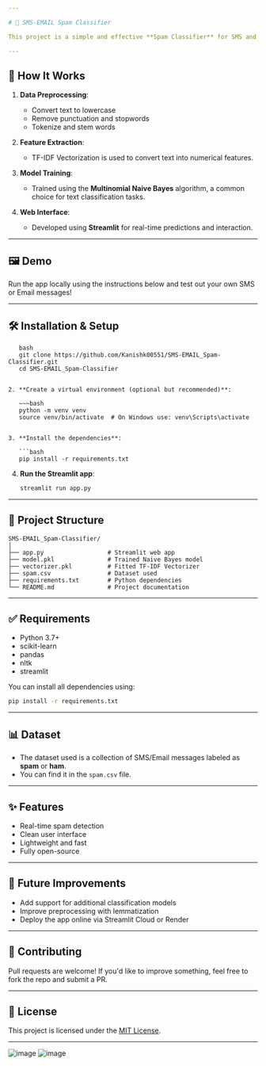 ```yaml
---

# 📩 SMS-EMAIL Spam Classifier

This project is a simple and effective **Spam Classifier** for SMS and Email messages using **Natural Language Processing (NLP)** and **Machine Learning (ML)**. It uses a Multinomial Naive Bayes model trained on preprocessed message data and provides predictions via a clean and responsive **Streamlit** web app.

---
```


## 🧠 How It Works

1. **Data Preprocessing**:
   - Convert text to lowercase
   - Remove punctuation and stopwords
   - Tokenize and stem words

2. **Feature Extraction**:
   - TF-IDF Vectorization is used to convert text into numerical features.

3. **Model Training**:
   - Trained using the **Multinomial Naive Bayes** algorithm, a common choice for text classification tasks.

4. **Web Interface**:
   - Developed using **Streamlit** for real-time predictions and interaction.

---

## 🖼️ Demo

Run the app locally using the instructions below and test out your own SMS or Email messages!

---

## 🛠️ Installation & Setup

```1. **Clone the repository**:
   bash
   git clone https://github.com/Kanishk00551/SMS-EMAIL_Spam-Classifier.git
   cd SMS-EMAIL_Spam-Classifier


2. **Create a virtual environment (optional but recommended)**:

   ~~~bash
   python -m venv venv
   source venv/bin/activate  # On Windows use: venv\Scripts\activate
 

3. **Install the dependencies**:

   ```bash
   pip install -r requirements.txt
   ```

4. **Run the Streamlit app**:

   ```bash
   streamlit run app.py
   ```

---

## 📁 Project Structure

```
SMS-EMAIL_Spam-Classifier/
│
├── app.py                  # Streamlit web app
├── model.pkl               # Trained Naive Bayes model
├── vectorizer.pkl          # Fitted TF-IDF Vectorizer
├── spam.csv                # Dataset used
├── requirements.txt        # Python dependencies
└── README.md               # Project documentation
```

---

## ✅ Requirements

* Python 3.7+
* scikit-learn
* pandas
* nltk
* streamlit

You can install all dependencies using:

```bash
pip install -r requirements.txt
```

---

## 📊 Dataset

* The dataset used is a collection of SMS/Email messages labeled as **spam** or **ham**.
* You can find it in the `spam.csv` file.

---

## ✨ Features

* Real-time spam detection
* Clean user interface
* Lightweight and fast
* Fully open-source

---

## 📌 Future Improvements

* Add support for additional classification models
* Improve preprocessing with lemmatization
* Deploy the app online via Streamlit Cloud or Render

---

## 🤝 Contributing

Pull requests are welcome! If you'd like to improve something, feel free to fork the repo and submit a PR.

---

## 📄 License

This project is licensed under the [MIT License](LICENSE).

---


![image](https://github.com/user-attachments/assets/b30f08dc-fa4c-40de-9961-e8f3e788f5ba)
![image](https://github.com/user-attachments/assets/a4dbe209-4979-4bc6-966c-48d3307608cf)
